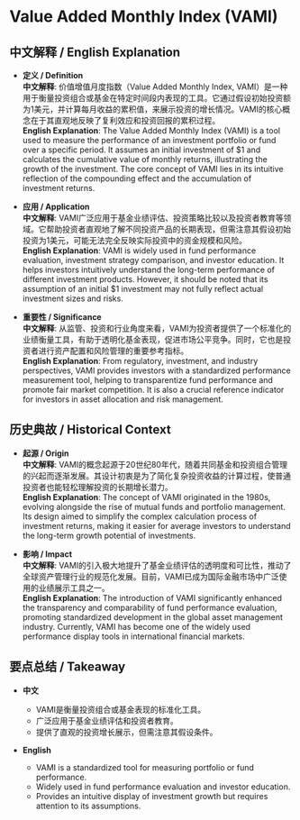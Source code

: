 # Value Added Monthly Index (VAMI)

## 中文解释 / English Explanation

* **定义 / Definition**  
  **中文解释**: 价值增值月度指数（Value Added Monthly Index, VAMI）是一种用于衡量投资组合或基金在特定时间段内表现的工具。它通过假设初始投资额为1美元，并计算每月收益的累积值，来展示投资的增长情况。VAMI的核心概念在于其直观地反映了复利效应和投资回报的累积过程。  
  **English Explanation**: The Value Added Monthly Index (VAMI) is a tool used to measure the performance of an investment portfolio or fund over a specific period. It assumes an initial investment of $1 and calculates the cumulative value of monthly returns, illustrating the growth of the investment. The core concept of VAMI lies in its intuitive reflection of the compounding effect and the accumulation of investment returns.

* **应用 / Application**  
  **中文解释**: VAMI广泛应用于基金业绩评估、投资策略比较以及投资者教育等领域。它帮助投资者直观地了解不同投资产品的长期表现，但需注意其假设初始投资为1美元，可能无法完全反映实际投资中的资金规模和风险。  
  **English Explanation**: VAMI is widely used in fund performance evaluation, investment strategy comparison, and investor education. It helps investors intuitively understand the long-term performance of different investment products. However, it should be noted that its assumption of an initial $1 investment may not fully reflect actual investment sizes and risks.

* **重要性 / Significance**  
  **中文解释**: 从监管、投资和行业角度来看，VAMI为投资者提供了一个标准化的业绩衡量工具，有助于透明化基金表现，促进市场公平竞争。同时，它也是投资者进行资产配置和风险管理的重要参考指标。  
  **English Explanation**: From regulatory, investment, and industry perspectives, VAMI provides investors with a standardized performance measurement tool, helping to transparentize fund performance and promote fair market competition. It is also a crucial reference indicator for investors in asset allocation and risk management.

## 历史典故 / Historical Context

* **起源 / Origin**  
  **中文解释**: VAMI的概念起源于20世纪80年代，随着共同基金和投资组合管理的兴起而逐渐发展。其设计初衷是为了简化复杂投资收益的计算过程，使普通投资者也能轻松理解投资的长期增长潜力。  
  **English Explanation**: The concept of VAMI originated in the 1980s, evolving alongside the rise of mutual funds and portfolio management. Its design aimed to simplify the complex calculation process of investment returns, making it easier for average investors to understand the long-term growth potential of investments.

* **影响 / Impact**  
  **中文解释**: VAMI的引入极大地提升了基金业绩评估的透明度和可比性，推动了全球资产管理行业的规范化发展。目前，VAMI已成为国际金融市场中广泛使用的业绩展示工具之一。  
  **English Explanation**: The introduction of VAMI significantly enhanced the transparency and comparability of fund performance evaluation, promoting standardized development in the global asset management industry. Currently, VAMI has become one of the widely used performance display tools in international financial markets.

## 要点总结 / Takeaway

* **中文**  
  - VAMI是衡量投资组合或基金表现的标准化工具。
  - 广泛应用于基金业绩评估和投资者教育。
  - 提供了直观的投资增长展示，但需注意其假设条件。

* **English**  
  - VAMI is a standardized tool for measuring portfolio or fund performance.
  - Widely used in fund performance evaluation and investor education.
  - Provides an intuitive display of investment growth but requires attention to its assumptions.